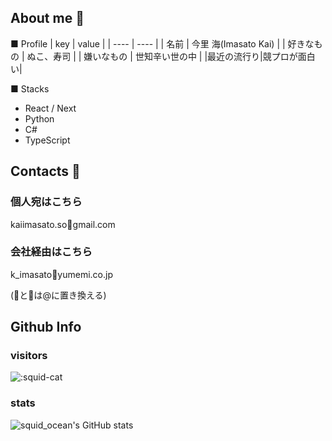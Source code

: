 ## About me 🦑

■ Profile
|  key  |  value  |
| ---- | ---- |
| 名前 |  今里 海(Imasato Kai) |
| 好きなもの | ぬこ、寿司 |
| 嫌いなもの | 世知辛い世の中 |
|最近の流行り|競プロが面白い|

■ Stacks
- React / Next
- Python
- C#
- TypeScript

## Contacts 👀

### 個人宛はこちら
kaiimasato.so🦑gmail.com

### 会社経由はこちら
k_imasato🐙yumemi.co.jp

(🦑と🐙は@に置き換える)

<!--## Current Productions 💻-->


## Github Info 

### visitors

  ![:squid-cat](https://count.getloli.com/get/@:squid-cat?theme=rule34)
  
### stats

  ![squid_ocean's GitHub stats](https://github-readme-stats.vercel.app/api?username=squid-cat&show_icons=true&theme=radical)
